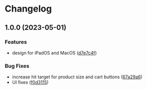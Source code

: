# Changelog

## 1.0.0 (2023-05-01)


### Features

* design for iPadOS and MacOS ([d7e7c4f](https://github.com/larryn35/SwiftFashion/commit/d7e7c4ff43f3e700b888a533f53fceb0bfc5b4ce))


### Bug Fixes

* increase hit target for product size and cart buttons ([67a29a6](https://github.com/larryn35/SwiftFashion/commit/67a29a671666da28a410bb99ef14d1e6b2bb6646))
* UI fixes ([f0d3115](https://github.com/larryn35/SwiftFashion/commit/f0d31151fd9b8dbf1dc2d1cf592599eeee3e113d))
